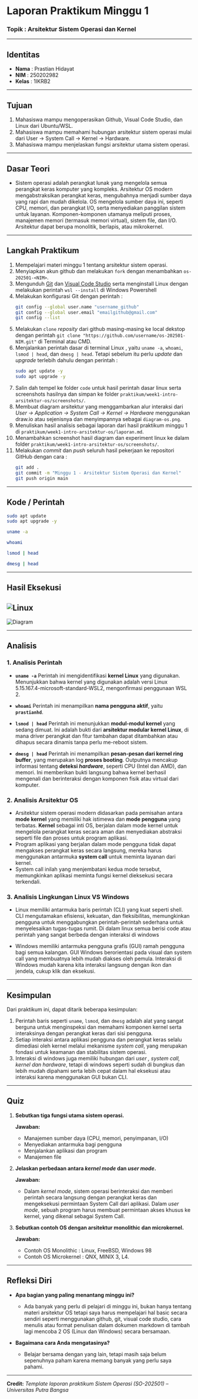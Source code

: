 # Laporan Praktikum Minggu 1

### Topik : Arsitektur Sistem Operasi dan Kernel

-----

## Identitas

  - **Nama** : Prastian Hidayat
  - **NIM** : 250202982
  - **Kelas** : 1IKRB2

-----

## Tujuan
1. Mahasiswa mampu mengoperasikan Github, Visual Code Studio, dan Linux dari Ubuntu/WSL.
1. Mahasiswa mampu memahami hubungan arsitektur sistem operasi mulai dari User → System Call → Kernel → Hardware.
2. Mahasiswa mampu menjelaskan fungsi arsitektur utama sistem operasi.
   
-----

## Dasar Teori

  * Sistem operasi adalah perangkat lunak yang mengelola semua perangkat keras komputer yang kompleks. Arsitektur OS modern mengabstraksikan perangkat keras, mengubahnya menjadi sumber daya yang rapi dan mudah dikelola. OS mengelola sumber daya ini, seperti CPU, memori, dan perangkat I/O, serta menyediakan panggilan sistem untuk layanan. Komponen-komponen utamanya meliputi proses, manajemen memori (termasuk memori virtual), sistem file, dan I/O. Arsitektur dapat berupa monolitik, berlapis, atau mikrokernel.

-----

## Langkah Praktikum

1. Mempelajari materi minggu 1 tentang arsitektur sistem operasi.
2. Menyiapkan akun github dan melakukan `fork` dengan menambahkan `os-202501-<NIM>`.
3. Mengunduh [Git](https://git-scm.com/downloads) dan [Visual Code Studio](https://code.visualstudio.com/download) serta menginstall Linux  dengan melakukan perintah `wsl --install` di Windows Powershell
4. Melakukan konfigurasi Git dengan perintah :
   ```bash
   git config --global user.name "username_github"
   git config --global user.email "emailgithub@gmail.com"
   git config --list
   ```
5.  Melakukan `clone` *reposity* dari github masing-masing ke local dekstop dengan perintah `git clone "https://github.com/username/os-202501-NIM.git"` di Terminal atau CMD.
6.  Menjalankan perintah dasar di terminal Linux , yaitu `uname -a`, `whoami`, `lsmod | head`, dan `dmesg | head`. Tetapi sebelum itu perlu *update* dan *upgrade* terlebih dahulu dengan perintah : 
    ```bash
    sudo apt update -y
    sudo apt upgrade -y
    ```
7.  Salin dah tempel ke folder `code` untuk hasil perintah dasar linux serta screenshots hasilnya dan simpan ke folder `praktikum/week1-intro-arsitektur-os/screenshots/`.
8.  Membuat diagram arsitektur yang menggambarkan alur interaksi dari *User → Application → System Call → Kernel → Hardware* menggunakan draw.io atau sejenisnya dan menyimpannya sebagai `diagram-os.png`.
9.  Menuliskan hasil analisis sebagai laporan dari hasil praktikum minggu 1  di `praktikum/week1-intro-arsitektur-os/laporan.md`.
10. Menambahkan screenshot hasil diagram dan experiment linux  ke dalam folder `praktikum/week1-intro-arsitektur-os/screenshots/`.
11. Melakukan *commit* dan *push* seluruh hasil pekerjaan ke repositori GitHub dengan cara :
      ```bash
      git add .
      git commit -m "Minggu 1 - Arsitektur Sistem Operasi dan Kernel"
      git push origin main
      ```

-----

## Kode / Perintah

```bash
sudo apt update 
sudo apt upgrade -y
```

```bash
uname -a
```
```bash
whoami
```
```bash
lsmod | head
```
```bash
dmesg | head
```

-----

## Hasil Eksekusi 
![Linux](./screenshots/linux-minggu-1.jpg)
---
![Diagram](./screenshots/diagram-os.png)

-----

## Analisis


### 1. Analisis Perintah

- **`uname -a`**
Perintah ini mengidentifikasi **kernel Linux** yang digunakan. Menunjukkan bahwa kernel yang digunakan adalah versi Linux 5.15.167.4-microsoft-standard-WSL2, mengonfirmasi penggunaan WSL 2.

- **`whoami`**
Perintah ini menampilkan **nama pengguna aktif**, yaitu **`prastianhd`**. 

- **`lsmod | head`**
Perintah ini menunjukkan **modul-modul kernel** yang sedang dimuat. Ini adalah bukti dari **arsitektur modular kernel Linux**, di mana driver perangkat dan fitur tambahan dapat ditambahkan atau dihapus secara dinamis tanpa perlu me-reboot sistem.

- **`dmesg | head`**
Perintah ini menampilkan **pesan-pesan dari kernel ring buffer**, yang merupakan log **proses booting**. Outputnya mencakup informasi tentang **deteksi *hardware***, seperti CPU (Intel dan AMD), dan memori. Ini memberikan bukti langsung bahwa kernel berhasil mengenali dan berinteraksi dengan komponen fisik atau virtual dari komputer.

### 2. Analisis Arsitektur OS

* Arsitektur sistem operasi modern didasarkan pada pemisahan antara **mode kernel** yang memiliki hak istimewa dan **mode pengguna** yang terbatas. **Kernel** sebagai inti OS, berjalan dalam mode kernel untuk mengelola perangkat keras secara aman dan menyediakan abstraksi seperti file dan proses untuk program aplikasi. 
* Program aplikasi yang berjalan dalam mode pengguna tidak dapat mengakses perangkat keras secara langsung, mereka harus menggunakan antarmuka **system call** untuk meminta layanan dari kernel. 
* System call inilah yang menjembatani kedua mode tersebut, memungkinkan aplikasi meminta fungsi kernel dieksekusi secara terkendali.

### 3. Analisis Lingkungan Linux VS Windows
* Linux memiliki antarmuka baris perintah (CLI) yang kuat seperti shell. CLI mengutamakan efisiensi, kekuatan, dan fleksibilitas, memungkinkan pengguna untuk menggabungkan perintah-perintah sederhana untuk menyelesaikan tugas-tugas rumit. Di dalam linux semua berisi code atau perintah yang sangat berbeda dengan interaksi di windows

* Windows memiliki antarmuka pengguna grafis (GUI) ramah pengguna bagi semua kalangan. GUI Windows berorientasi pada visual dan system call  yang membuatnya lebih mudah diakses oleh pemula. Interaksi di Windows mudah karena kita interaksi langsung dengan ikon dan jendela, cukup klik dan eksekusi.
-----

## Kesimpulan

Dari praktikum ini, dapat ditarik beberapa kesimpulan:

1.  Perintah baris seperti `uname`, `lsmod`, dan `dmesg` adalah alat yang sangat berguna untuk menginspeksi dan memahami komponen kernel serta interaksinya dengan perangkat keras dari sisi pengguna.
2.  Setiap interaksi antara aplikasi pengguna dan perangkat keras selalu dimediasi oleh kernel melalui mekanisme *system call*, yang merupakan fondasi untuk keamanan dan stabilitas sistem operasi.
3.  Interaksi di windows juga memiliki hubungan dari *user , system call, kernel dan hardware*, tetapi di windows seperti sudah di bungkus dan lebih mudah dipahami serta lebih cepat dalam hal eksekusi atau interaksi karena menggunakan GUI bukan CLI.

-----

## Quiz

1.  **Sebutkan tiga fungsi utama sistem operasi.**
   
    **Jawaban:**

    * Manajemen sumber daya (CPU, memori, penyimpanan, I/O)
    * Menyediakan antarmuka bagi pengguna
    * Menjalankan aplikasi dan program
    * Manajemen file

2.  **Jelaskan perbedaan antara *kernel mode* dan *user mode*.**

    **Jawaban:**
    * Dalam *kernel mode*, sistem operasi berinteraksi dan memberi perintah secara langsung dengan perangkat keras dan mengeksekusi permintaan System Call dari aplikasi. Dalam *user mode*, sebuah program harus membuat permintaan akses khusus ke kernel, yang dikenal sebagai System Call.

3.  **Sebutkan contoh OS dengan arsitektur monolithic dan microkernel.**
    
    **Jawaban:**

    * Contoh OS Monolithic : Linux, FreeBSD, Windows 98
    * Contoh OS Microkernel : QNX, MINIX 3, L4.

-----

## Refleksi Diri

  - **Apa bagian yang paling menantang minggu ini?**
  
    * Ada banyak yang perlu di pelajari di minggu ini, bukan hanya tentang materi arsitektur OS 
    tetapi saya harus mempelajari hal basic secara sendiri seperti 
    menggunakan github, git, visual code studio, 
    cara menulis atau format penulisan dalam dokumen markdown 
    di tambah lagi mencoba 2 OS (Linux dan Windows) secara bersamaan.

  - **Bagaimana cara Anda mengatasinya?**
    * Belajar bersama dengan yang lain, tetapi masih saja belum sepenuhnya paham 
    karena memang banyak yang perlu saya pahami.
    

-----

**Credit:** *Template laporan praktikum Sistem Operasi (SO-202501) – Universitas Putra Bangsa*
